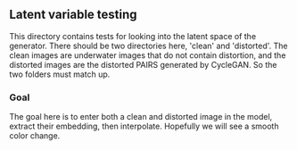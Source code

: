 ## Latent variable testing

This directory contains tests for looking into the latent space of
the generator. There should be two directories here, 'clean' and
'distorted'. The clean images are underwater images that do not
contain distortion, and the distorted images are the distorted PAIRS
generated by CycleGAN. So the two folders must match up.

### Goal

The goal here is to enter both a clean and distorted image in the model,
extract their embedding, then interpolate. Hopefully we will see a smooth
color change.


